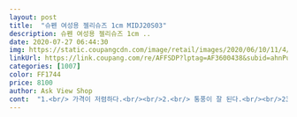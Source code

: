 ```yaml
---
layout: post 
title:  "슈펜 여성용 젤리슈즈 1cm MIDJ20S03" 
description: 슈펜 여성용 젤리슈즈 1cm ..
date: 2020-07-27 06:44:30 
img: https://static.coupangcdn.com/image/retail/images/2020/06/10/11/4/593dd17d-3edb-4233-9439-2179250edf75.jpg 
linkUrl: https://link.coupang.com/re/AFFSDP?lptag=AF3600438&subid=ahnPublicAsk&pageKey=1689951456&itemId=2877970716&vendorItemId=70867101483&traceid=V0-113-4cec85eab8c9ef97 
categories: [1007] 
color: FF1744 
price: 8100 
author: Ask View Shop 
cont:  "1.<br/> 가격이 저렴하다.<br/><br/>2.<br/> 통풍이 잘 된다.<br/><br/>230 한가지만 구매했어요.<br/><br/>235 사이즈를 샀는데 240을 해도 좋았을거 같아요<br/>235240 정도 신는데요<br/>3.<br/> 디자인이 이쁘다.<br/><br/>4.<br/> 퀄리티도 나쁘지 않다.<br/><br/>5.<br/> 아무 의상에 잘 어울린다.<br/><br/>6.<br/> 장마철에 짱이다.<br/><br/>7.<br/> 색상이 튀지 않으면서 촌스럽지도 않다.<br/><br/>8.<br/> 드라이빙 슈즈로도 좋다.<br/><br/>9.<br/> 쿠션감까지 있다.<br/><br/>>뭐 이정도로 요약해봤어요.<br/><br/>✡️이거 진짜 강추합니다.<br/><br/>✡️항상 만원대에 구매하다 이런가격은 첨.<br/><br/>나의 최애 여름 신발<br/>너무 좋아서 해마다 구매해둬요.<br/><br/>몇년 신어보니 잘 닳지도 않더라구요.<br/><br/>바랄뿐이네요.<br/><br/>밖을 돌아다니니 발가락이 약간 아프더라고요<br/>보통발 기준으로 정사이즈 구매하심 되구<br/>사이즈도 두가지로 구매하는데 그냥 지금은<br/>삭제해야 겠어요.<br/> ㅋ<br/>색이 이뻐서 둘다 샀어요<br/>아마존 장바구니에 담아두고 살까말까 고민했는데<br/>아주 첨에 산것도 잘 신고 있으니까요.<br/><br/>여름시작부터는 이것만 신는데 계속 만들어 주길<br/>여름에는 이거만 신고 다니는거 같아요.<br/><br/>올해 이 신발 안 나오면 멜리사 젤리슈즈를<br/>올해구입한거는 골드빛이 도네요<br/>이랜드 슈펜에서 해마다 만드는거 같아요.<br/><br/>작년거보니 쿠션바닥 색이 살짝 다르더라고요.<br/><br/>제 작년인가 작년인가부터 신고 있는데<br/>직구할 생각이었어요.<br/><br/>처음 신을때 찢어지면 어쩌지?  비올때 특히요.<br/><br/>추천하는 이유는.<br/><br/>택배를 바로꺼내 신었을땐 잘 맞았는데<br/>하지만 걱정은 싸악 사라집니다.<br/><br/>한사이즈큰것도 그리 헐떡거리지는 않더라구요.<br/><br/>" 
---
```

